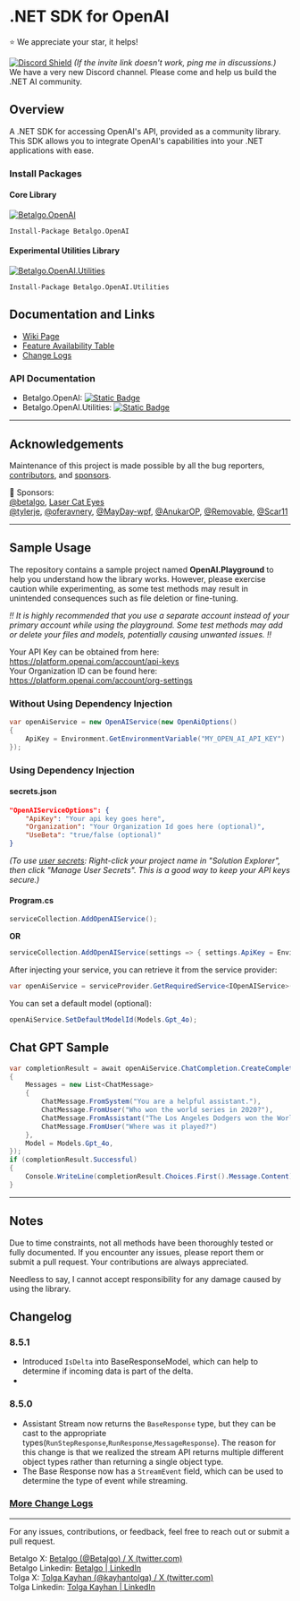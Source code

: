 
# .NET SDK for OpenAI
⭐ We appreciate your star, it helps!  
 
[![Discord Shield](https://discord.com/api/guilds/1250841506785529916/widget.png?style=shield)](https://discord.gg/rHEu5THg) *(If the invite link doesn't work, ping me in discussions.)*  
We have a very new Discord channel. Please come and help us build the .NET AI community.

## Overview
A .NET SDK for accessing OpenAI's API, provided as a community library. This SDK allows you to integrate OpenAI's capabilities into your .NET applications with ease.

### Install Packages
#### Core Library
[![Betalgo.OpenAI](https://img.shields.io/nuget/v/Betalgo.OpenAI?style=for-the-badge)](https://www.nuget.org/packages/Betalgo.OpenAI/)
```shell
Install-Package Betalgo.OpenAI
```

#### Experimental Utilities Library
[![Betalgo.OpenAI.Utilities](https://img.shields.io/nuget/v/Betalgo.OpenAI.Utilities?style=for-the-badge)](https://www.nuget.org/packages/Betalgo.OpenAI.Utilities/)
```shell
Install-Package Betalgo.OpenAI.Utilities
```

## Documentation and Links
- [Wiki Page](https://github.com/betalgo/openai/wiki)
- [Feature Availability Table](https://github.com/betalgo/openai/wiki/Feature-Availability)
- [Change Logs](https://github.com/betalgo/openai/wiki/Change-Logs)

### API Documentation
- Betalgo.OpenAI: [![Static Badge](https://img.shields.io/badge/API%20Docs-DNDocs-190088?logo=readme&logoColor=white)](https://dndocs.com/d/betalgo-openai/api/OpenAI.OpenAiOptions.html)
- Betalgo.OpenAI.Utilities: [![Static Badge](https://img.shields.io/badge/API%20Docs-DNDocs-190088?logo=readme&logoColor=white)](https://dndocs.com/d/betalgo-openai/api/OpenAI.Utilities.Embedding.EmbeddingTools.html)

---

## Acknowledgements
Maintenance of this project is made possible by all the bug reporters, [contributors](https://github.com/betalgo/openai/graphs/contributors), and [sponsors](https://github.com/sponsors/kayhantolga).

💖 Sponsors:  
[@betalgo](https://github.com/betalgo), [Laser Cat Eyes](https://lasercateyes.com/)   
[@tylerje](https://github.com/tylerje), [@oferavnery](https://github.com/oferavnery), [@MayDay-wpf](https://github.com/MayDay-wpf), [@AnukarOP](https://github.com/AnukarOP), [@Removable](https://github.com/Removable), [@Scar11](https://github.com/Scar11)

---

## Sample Usage
The repository contains a sample project named **OpenAI.Playground** to help you understand how the library works. However, please exercise caution while experimenting, as some test methods may result in unintended consequences such as file deletion or fine-tuning.

*!! It is highly recommended that you use a separate account instead of your primary account while using the playground. Some test methods may add or delete your files and models, potentially causing unwanted issues. !!*

Your API Key can be obtained from here: https://platform.openai.com/account/api-keys  
Your Organization ID can be found here: https://platform.openai.com/account/org-settings

### Without Using Dependency Injection
```csharp
var openAiService = new OpenAIService(new OpenAiOptions()
{
    ApiKey = Environment.GetEnvironmentVariable("MY_OPEN_AI_API_KEY")
});
```

### Using Dependency Injection

#### secrets.json
```json
"OpenAIServiceOptions": {
    "ApiKey": "Your api key goes here",
    "Organization": "Your Organization Id goes here (optional)",
    "UseBeta": "true/false (optional)"
}
```
*(To use [user secrets](https://docs.microsoft.com/en-us/aspnet/core/security/app-secrets?view=aspnetcore-6.0&tabs=windows): Right-click your project name in "Solution Explorer", then click "Manage User Secrets". This is a good way to keep your API keys secure.)*

#### Program.cs
```csharp
serviceCollection.AddOpenAIService();
```

**OR**

```csharp
serviceCollection.AddOpenAIService(settings => { settings.ApiKey = Environment.GetEnvironmentVariable("MY_OPEN_AI_API_KEY"); });
```

After injecting your service, you can retrieve it from the service provider:
```csharp
var openAiService = serviceProvider.GetRequiredService<IOpenAIService>();
```

You can set a default model (optional):
```csharp
openAiService.SetDefaultModelId(Models.Gpt_4o);
```

## Chat GPT Sample
```csharp
var completionResult = await openAiService.ChatCompletion.CreateCompletion(new ChatCompletionCreateRequest
{
    Messages = new List<ChatMessage>
    {
        ChatMessage.FromSystem("You are a helpful assistant."),
        ChatMessage.FromUser("Who won the world series in 2020?"),
        ChatMessage.FromAssistant("The Los Angeles Dodgers won the World Series in 2020."),
        ChatMessage.FromUser("Where was it played?")
    },
    Model = Models.Gpt_4o,
});
if (completionResult.Successful)
{
    Console.WriteLine(completionResult.Choices.First().Message.Content);
}
```

---
## Notes
Due to time constraints, not all methods have been thoroughly tested or fully documented. If you encounter any issues, please report them or submit a pull request. Your contributions are always appreciated.

Needless to say, I cannot accept responsibility for any damage caused by using the library.

## Changelog
### 8.5.1
- Introduced `IsDelta` into BaseResponseModel, which can help to determine if incoming data is part of the delta.
- 
### 8.5.0
- Assistant Stream now returns the `BaseResponse` type, but they can be cast to the appropriate types(`RunStepResponse`,`RunResponse`,`MessageResponse`). The reason for this change is that we realized the stream API returns multiple different object types rather than returning a single object type.
- The Base Response now has a `StreamEvent` field, which can be used to determine the type of event while streaming.


### [More Change Logs](https://github.com/betalgo/openai/wiki/Change-Logs)
---

For any issues, contributions, or feedback, feel free to reach out or submit a pull request.

Betalgo X: [Betalgo (@Betalgo) / X (twitter.com)](https://twitter.com/Betalgo)  
Betalgo Linkedin:  [Betalgo | LinkedIn](https://www.linkedin.com/company/betalgo-up )  
Tolga X: [Tolga Kayhan (@kayhantolga) / X (twitter.com)](https://twitter.com/kayhantolga)  
Tolga Linkedin: [Tolga Kayhan | LinkedIn](https://www.linkedin.com/in/kayhantolga/)  